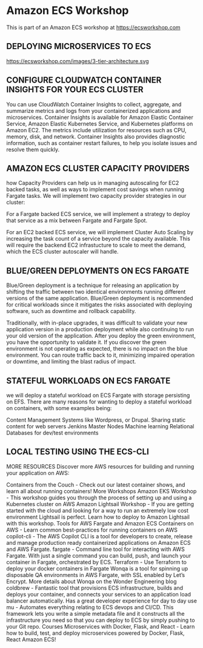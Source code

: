 # Amazon ECS Workshop

This is part of an Amazon ECS workshop at https://ecsworkshop.com

## DEPLOYING MICROSERVICES TO ECS

https://ecsworkshop.com/images/3-tier-architecture.svg



## CONFIGURE CLOUDWATCH CONTAINER INSIGHTS FOR YOUR ECS CLUSTER

You can use CloudWatch Container Insights to collect, aggregate, and summarize metrics and logs from your containerized applications and microservices. Container Insights is available for Amazon Elastic Container Service, Amazon Elastic Kubernetes Service, and Kubernetes platforms on Amazon EC2. The metrics include utilization for resources such as CPU, memory, disk, and network. Container Insights also provides diagnostic information, such as container restart failures, to help you isolate issues and resolve them quickly.

## AMAZON ECS CLUSTER CAPACITY PROVIDERS

 how Capacity Providers can help us in managing autoscaling for EC2 backed tasks, as well as ways to implement cost savings when running Fargate tasks. We will implement two capacity provider strategies in our cluster:

For a Fargate backed ECS service, we will implement a strategy to deploy that service as a mix between Fargate and Fargate Spot.

For an EC2 backed ECS service, we will implement Cluster Auto Scaling by increasing the task count of a service beyond the capacity available. This will require the backend EC2 infrastucture to scale to meet the demand, which the ECS cluster autoscaler will handle.

## BLUE/GREEN DEPLOYMENTS ON ECS FARGATE


Blue/Green deployment is a technique for releasing an application by shifting the traffic between two identical environments running different versions of the same application. Blue/Green deployment is recommended for critical workloads since it mitigates the risks associated with deploying software, such as downtime and rollback capability.

Traditionally, with in-place upgrades, it was difficult to validate your new application version in a production deployment while also continuing to run your old version of the application. After you deploy the green environment, you have the opportunity to validate it. If you discover the green environment is not operating as expected, there is no impact on the blue environment. You can route traffic back to it, minimizing impaired operation or downtime, and limiting the blast radius of impact.

## STATEFUL WORKLOADS ON ECS FARGATE

we will deploy a stateful workload on ECS Fargate with storage persisting on EFS. There are many reasons for wanting to deploy a stateful workload on containers, with some examples being:

Content Management Systems like Wordpress, or Drupal.
Sharing static content for web servers
Jenkins Master Nodes
Machine learning
Relational Databases for dev/test environments

## LOCAL TESTING USING THE ECS-CLI


MORE RESOURCES
Discover more AWS resources for building and running your application on AWS:

Containers from the Couch - Check out our latest container shows, and learn all about running containers!
More Workshops
Amazon EKS Workshop - This workshop guides you through the process of setting up and using a Kubernetes cluster on AWS
Amazon Lightsail Workshop - If you are getting started with the cloud and looking for a way to run an extremely low cost environment Lightsail is perfect. Learn how to deploy to Amazon Lightsail with this workshop.
Tools for AWS Fargate and Amazon ECS
Containers on AWS - Learn common best-practices for running containers on AWS
copilot-cli - The AWS Copilot CLI is a tool for developers to create, release and manage production ready containerized applications on Amazon ECS and AWS Fargate.
fargate - Command line tool for interacting with AWS Fargate. With just a single command you can build, push, and launch your container in Fargate, orchestrated by ECS.
Terraform - Use Terraform to deploy your docker containers in Fargate
Wonqa is a tool for spinning up disposable QA environments in AWS Fargate, with SSL enabled by Let’s Encrypt. More details about Wonqa on the Wonder Engineering blog
coldbrew - Fantastic tool that provisions ECS infrastructure, builds and deploys your container, and connects your services to an application load balancer automatically. Has a great developer experience for day to day use
mu - Automates everything relating to ECS devops and CI/CD. This framework lets you write a simple metadata file and it constructs all the infrastructure you need so that you can deploy to ECS by simply pushing to your Git repo.
Courses
Microservices with Docker, Flask, and React - Learn how to build, test, and deploy microservices powered by Docker, Flask, React Amazon ECS!


